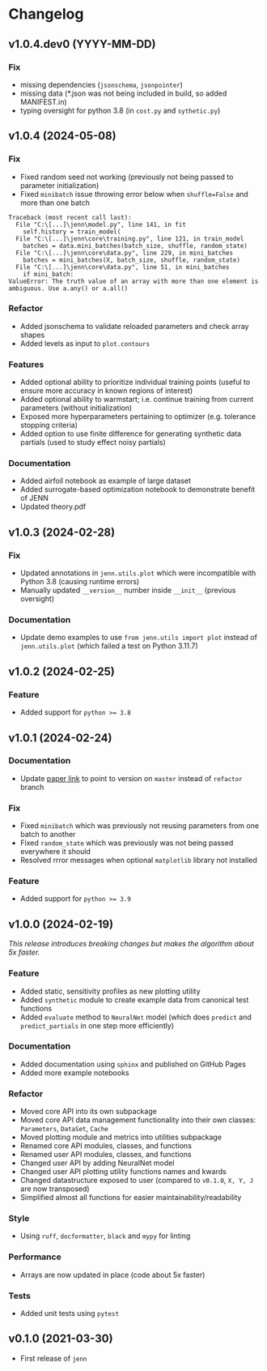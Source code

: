 <!--
feat: A new feature.

fix: A bug fix.

docs: Documentation changes.

style: Changes that do not affect the meaning of the code (white-space, formatting, missing semi-colons, etc).

refactor: A code change that neither fixes a bug nor adds a feature.

perf: A code change that improves performance.

test: Changes to the test framework.

build: Changes to the build process or tools.
-->

# Changelog

## v1.0.4.dev0 (YYYY-MM-DD)

### Fix 

- missing dependencies (`jsonschema`, `jsonpointer`) 
- missing data (*.json was not being included in build, so added MANIFEST.in)
- typing oversight for python 3.8 (in `cost.py` and `sythetic.py`) 

## v1.0.4 (2024-05-08)

### Fix 

- Fixed random seed not working (previously not being passed to parameter initialization)
- Fixed `minibatch` issue throwing error below when `shuffle=False` and more than one batch
```
Traceback (most recent call last):
  File "C:\[...]\jenn\model.py", line 141, in fit
    self.history = train_model(
  File "C:\[...]\jenn\core\training.py", line 121, in train_model
    batches = data.mini_batches(batch_size, shuffle, random_state)
  File "C:\[...]\jenn\core\data.py", line 229, in mini_batches
    batches = mini_batches(X, batch_size, shuffle, random_state)
  File "C:\[...]\jenn\core\data.py", line 51, in mini_batches
    if mini_batch:
ValueError: The truth value of an array with more than one element is ambiguous. Use a.any() or a.all()
```

### Refactor

- Added jsonschema to validate reloaded parameters and check array shapes
- Added levels as input to `plot.contours`

### Features 

- Added optional ability to prioritize individual training points (useful to ensure more accuracy in known regions of interest)
- Added optional ability to warmstart; i.e. continue training from current parameters (without initialization)
- Exposed more hyperparameters pertaining to optimizer (e.g. tolerance stopping criteria) 
- Added option to use finite difference for generating synthetic data partials (used to study effect noisy partials)

### Documentation 

- Added airfoil notebook as example of large dataset
- Added surrogate-based optimization notebook to demonstrate benefit of JENN
- Updated theory.pdf

## v1.0.3 (2024-02-28)

### Fix 

- Updated annotations in `jenn.utils.plot` which were incompatible with Python 3.8 (causing runtime errors)
- Manually updated `__version__` number inside `__init__` (previous oversight) 

### Documentation 

- Update demo examples to use `from jenn.utils import plot` instead of `jenn.utils.plot` (which failed a test on Python 3.11.7)

## v1.0.2 (2024-02-25)

### Feature 

- Added support for `python >= 3.8` 

## v1.0.1 (2024-02-24)

### Documentation

- Update [paper link](https://github.com/shb84/JENN/blob/master/docs/theory.pdf) to point to version on `master` instead of `refactor` branch 

### Fix

- Fixed `minibatch` which was previously not reusing parameters from one batch to another 
- Fixed `random_state` which was previously was not being passed everywhere it should 
- Resolved rrror messages when optional `matplotlib` library not installed 

### Feature 

- Added support for `python >= 3.9` 

## v1.0.0 (2024-02-19)

_This release introduces breaking changes but makes the algorithm about 5x faster._ 

### Feature

- Added static, sensitivity profiles as new plotting utility
- Added `synthetic` module to create example data from canonical test functions 
- Added `evaluate` method to `NeuralNet` model (which does `predict` and `predict_partials` in one step more efficiently)

### Documentation

- Added documentation using `sphinx` and published on GitHub Pages
- Added more example notebooks

### Refactor 

- Moved core API into its own subpackage 
- Moved core API data management functionality into their own classes: `Parameters`, `DataSet`, `Cache` 
- Moved plotting module and metrics into utilities subpackage 
- Renamed core API modules, classes, and functions 
- Renamed user API modules, classes, and functions
- Changed user API by adding NeuralNet model
- Changed user API plotting utility functions names and kwards 
- Changed datastructure exposed to user (compared to `v0.1.0`, `X, Y, J` are now transposed)
- Simplified almost all functions for easier maintainability/readability

### Style

- Using `ruff`, `docformatter`, `black` and `mypy` for linting 

### Performance 

- Arrays are now updated in place (code about 5x faster)

### Tests

- Added unit tests using `pytest` 

## v0.1.0 (2021-03-30)

- First release of `jenn`